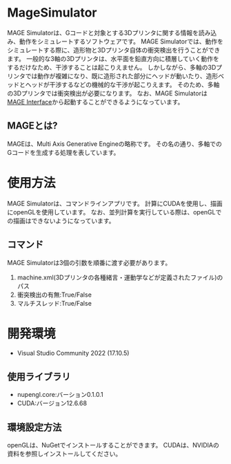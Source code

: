 # MageSimulator
MAGE Simulatorは、Gコードと対象とする3Dプリンタに関する情報を読み込み、動作をシミュレートするソフトウェアです。
MAGE Simulatorでは、動作をシミュレートする際に、造形物と3Dプリンタ自体の衝突検出を行うことができます。
一般的な3軸の3Dプリンタは、水平面を鉛直方向に積層していく動作をするだけなため、干渉することは起こりえません。
しかしながら、多軸の3Dプリンタでは動作が複雑になり、既に造形された部分にヘッドが動いたり、造形ベッドとヘッドが干渉するなどの機械的な干渉が起こりえます。
そのため、多軸の3Dプリンタでは衝突検出が必要になります。
なお、MAGE Simulatorは[MAGE Interface](https://github.com/gear2nd-droid/MageInterface)から起動することができるようになっています。

## MAGEとは?
MAGEは、Multi Axis Generative Engineの略称です。
その名の通り、多軸でのGコードを生成する処理を表しています。

# 使用方法
MAGE Simulatorは、コマンドラインアプリです。
計算にCUDAを使用し、描画にopenGLを使用しています。
なお、並列計算を実行している際は、openGLでの描画はできないようになっています。

## コマンド
MAGE Simulatorは3個の引数を順番に渡す必要があります。
1. machine.xml(3Dプリンタの各種緒言・運動学などが定義されたファイル)のパス
2. 衝突検出の有無:True/False
3. マルチスレッド:True/False

# 開発環境
+ Visual Studio Community 2022 (17.10.5)

## 使用ライブラリ
+ nupengl.core:バーション0.1.0.1
+ CUDA:バージョン12.6.68

## 環境設定方法
openGLは、NuGetでインストールすることができます。
CUDAは、NVIDIAの資料を参照しインストールしてください。
